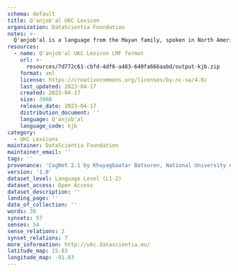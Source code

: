```yaml
---
schema: default
title: Q'anjob'al UKC Lexicon
organization: DataScientia Foundation
notes: >-
  Q'anjob'al is a language from the Mayan family, spoken in North America. The UKC Lexicon of Q'anjob'al is represented as a lexico-semantic network. It consists of words, word senses, synsets, as well as sense-level and synset-level relationships.
resources:
  - name: Q'anjob'al UKC Lexicon LMF format
    url: >-
      resources/7d772c61-cbfd-4df6-a483-640fa666aabd/output-kjb.zip
    format: xml
    license: https://creativecommons.org/licenses/by-nc-sa/4.0/
    last_updated: 2023-04-17
    created: 2023-04-17
    size: 3968
    release_date: 2023-04-17
    distribution_document: ''
    language: Q'anjob'al
    language_code: kjb
category:
  - UKC Lexicons
maintainer: DataScientia Foundation
maintainer_email: ''
tags: ''
provenance: 'CogNet 2.1 by Khuyagbaatar Batsuren, National University of Mongolia (http://cognet.ukc.disi.unitn.it); UniMet: Universal Metonymy 1.0 by Temuulen Khishigsuren and Gábor Bella (http://ukc.disi.unitn.it/index.php/metonymy/); Native Languages of the Americas 2021.11. by Laura Redish and Orrin Lewis (http://www.native-languages.org); Princeton WordNet 2.1 by Princeton University (https://wordnet.princeton.edu)'
version: '1.0'
dataset_level: Language Level (L1-2)
dataset_access: Open Access
dataset_description: ''
landing_page: ''
date_of_collection: ''
words: 39
synsets: 57
senses: 54
sense_relations: 2
synset_relations: 7
more_information: http://ukc.datascientia.eu/
latitude_map: 15.83
longitude_map: -91.83
---
```

